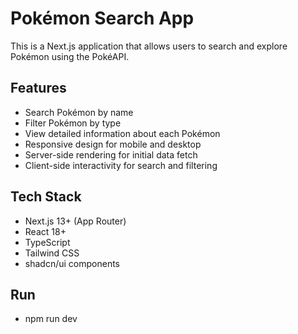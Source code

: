 # Pokémon Search App

This is a Next.js application that allows users to search and explore Pokémon using the PokéAPI.

## Features

- Search Pokémon by name
- Filter Pokémon by type
- View detailed information about each Pokémon
- Responsive design for mobile and desktop
- Server-side rendering for initial data fetch
- Client-side interactivity for search and filtering

## Tech Stack

- Next.js 13+ (App Router)
- React 18+
- TypeScript
- Tailwind CSS
- shadcn/ui components


## Run
- npm run dev